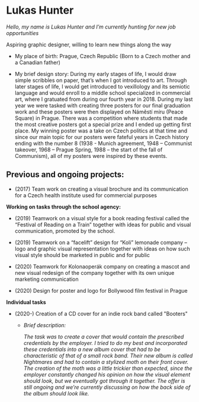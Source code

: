 # Lukas Hunter 

*Hello, my name is Lukas Hunter and I’m currently hunting for new job opportunities*


Aspiring graphic designer, willing to learn new things along the way 

* My place of birth: Prague, Czech Republic (Born to a Czech mother and a Canadian father)
 
* My brief design story: During my early stages of life, I would draw simple scribbles on paper, that’s when I got introduced to art. Through later stages of life, I would get introduced to vexillology and its semiotic language and would enroll to a middle school specialized in commercial art, where I gratuated from during our fourth year in 2018. During my last year we were tasked with creating three posters for our final graduation work and these posters were then displayed on Náměstí míru (Peace Square) in Prague. There was a competition where students that made the most creative posters got a special prize and I ended up getting first place. My winning poster was a take on Czech politics at that time and since our main topic for our posters were fateful years in Czech history ending with the number 8 (1938 - Munich agreement, 1948 – Communist takeover, 1968 – Prague Spring, 1988 – the start of the fall of Communism), all of my posters were inspired by these events. 

## Previous and ongoing projects: 

* (2017) Team work on creating a visual brochure and its communication for a Czech health institute used for commercial purposes

**Working on tasks through the school agency:**

* (2019) Teamwork on a visual style for a book reading festival called the “Festival of Reading on a Train” together with ideas for public and visual communication, promoted by the school. 

* (2019) Teamwork on a “facelift” design for “Koli” lemonade company – logo and graphic visual representation together with ideas on how such visual style should be marketed in public and for public

* (2020) Teamwork for Kolonaoperák company on creating a mascot and new visual redesign of the company together with its own unique marketing communication 

* (2020) Design for poster and logo for Bollywood film festival in Prague

**Individual tasks** 

* (2020-) Creation of a CD cover for an indie rock band called "Booters" 

   * *Brief description:* 
     
     *The task was to create a cover that would contain the prescribed credentials by the employer. I tried to do my best and incorporated these credentials into a new album cover that had to be characteristic of that of a small rock band. Their new album is called Nightmares and had to contain a stylized moth on their front cover. The creation of the moth was a little trickier than expected, since the employer constantly changed his opinion on how the visual element should look, but we eventually got through it together. The offer is still ongoing and we’re currently discussing on how the back side of the album should look like.*
